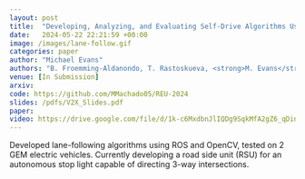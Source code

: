```yaml
---
layout: post
title:  "Developing, Analyzing, and Evaluating Self-Drive Algorithms Using Drive-by-Wire Electric Vehicles"
date:   2024-05-22 22:21:59 +00:00
image: /images/lane-follow.gif
categories: paper
author: "Michael Evans"
authors: "B. Froemming-Aldanondo, T. Rastoskueva, <strong>M. Evans</strong>, M. Machado, A. Vadella, L. Escamilla, R. Johnson, M. Jostes, D. Butani, R. Kaddis, C. Chung, and J. Siegel"
venue: [In Submission]
arxiv:
code: https://github.com/MMachado05/REU-2024
slides: /pdfs/V2X_Slides.pdf
paper:
video: https://drive.google.com/file/d/1k-c6MxdbnJlIQDg9SqkMfA2gZ6_qDinx/view?usp=sharing
---
```

Developed lane-following algorithms using ROS and OpenCV, tested on 2 GEM electric vehicles. Currently developing a road side unit (RSU) for an autonomous stop light capable of directing 3-way intersections.

